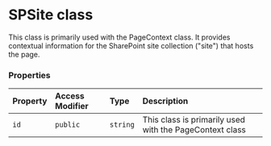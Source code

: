 # SPSite class





This class is primarily used with the PageContext class. It provides contextual 
information for the SharePoint site collection ("site") that hosts the page. 


### Properties

| Property	   | Access Modifier | Type	| Description|
|:-------------|:----|:-------|:-----------|
|`id`     | `public` | `string` | This class is primarily used with the PageContext class |






